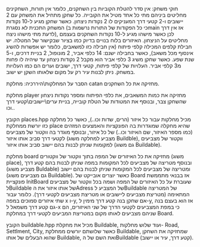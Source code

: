 חוקי משחק:
אין סדר להטלת הקוביות בין השחקנים, כלומר אין תורות, השחקינים מחליטים ביניהם מתי כל אחד מטיל את הקובייה. 
כל שחקן מתחיל את המשחק עם 2 יישובים ו-2 קטעי דרך המעניקים לו 2 נקודות ניצחון.
כאשר שחקן מגיע ל-10 נקודות המשחק התכנית לא נסגרת (כי כל הפקודות של התורות נרשמות בmain אז אין דרך לדעת מתי מישהו ניצח), לכן כאשר מישהו מגיע ל-10 נקודות השחקנים בעצמם מחליטים על הניצחון.
האיזורים בלוח בנויים בדיוק כמו בציור שבקישור של המטלה.
יש חבילת קלפים המכילה קלפי פיתוח (אין חבילה כזו למשאבים, כלומר יש אפשרות להשיג אינסוף מכל משאב), כאשר בחבילה ישנם: 14 כלפי אביר, 2 מונופול, 2 בניית דרכים, ו-5 שנת שפע.
כאשר שחקן משיג 3 כלפי אביר הוא מקבל 2 נקודות ניצחון עד שיהיה לו פחות מ3 קלפי אביר.
העלויות של קלפי פיתוח, קטעי דרך, ישובים וערים הם כמו העלויות במשחק.
ניתן לבנות עיר רק על מקום שלאותו השקן יש ישוב.


הסבר על המחלקות\היררכיה:
מחלקת catan מחזיקה את כל השחקנים.

מחלקת player מחזיקה את כמות המשאבים, את כלפי הפיתוח ומספר נקודות ניצחון שהשחקן צבר, ובנוסף את המטודות של הטלת קובייה, בניית ערים\יישובים\קטעי דרך וכו..

הקובץ places.hpp מכיל מחלקות עבור כל איזור (הרים, שדות וכו..), כאשר כל מחלקה כזו יורשת ממחלקת place שהיא מחקלה שמוגדרות בה הפונקציות והאמצעים המזהים (כמו מספר האיזור, שם האיזור וכו..) של כל איזור,
ובנוסף מוגדר בה ווקטור של מצביעים לקטעי דרך סביב אותו איזור (מצביע למחלקה משוג Buildble), ווקטור של מצביעים למקומות שניתן לבנות בהם יישוב סביב אותו איזור (גם משוג Buildable).

מחלקת board מחזיקה את כל האיזורים של המפה בתוך ווקטור של ווקטורים (משוג place), ובנוסף מטריצה של מצביעים לכל המקומות במפה שניתן לבנות בהם קטע דרך (מצביע משוג Buldable) ומטריצה של מצביעים לכל המקומות שניתן לבנות בהם יישוב (גם מצביעים משוג Buildable).
כאשר יוצרים אובייקט של Board אז בבנאי מתממשת פונקציית InitBoard שעוברת על כל האיזורים של המפה ושמה בכל ווקטור של מצביעים לBuildable של אותו איזור את הAdress של המצביע לBuildable של המטריצה המתאימה (מטריצת מצביעים ליישובים או מטריצת מצביעים לקטעי דרך).
כלומר עבור שתי איזורים סמוכים במפה x ו-y, אם שחקן בנה קטע דרך מימין ל-y, אז הוא בעצם בנה גם קטע דרך משמאל ל-x כי במפת המצביעים לקטעי הדרך של שני האיזורים, הם שניהם מצביעים לאותו מקום במטריצת המביעים לקטעי דרך במחלקת Board.

הקובץ buildable.hpp מכיל את מחקלת Buildable, ועוד שלוש מחלקות- Road, Settlment, City, כאשר שלושתם יורשים ממחלקת Buildable, שמחזיקה את השחקן שהוא הבעלים של אותו Buildable, ואת השם של הBuildable (קטע דרך, עיר או יישוב).


